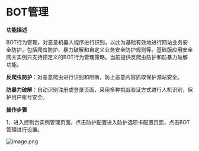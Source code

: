 # BOT管理

**功能描述**

​    BOT行为管理，对恶意机器人程序进行识别，以此为基础有效地进行网站业务安全防护，包括爬虫防护、暴力破解和自定义业务安全防护规则等。基础版应用安全网关实例只支持预定义的BOT行为管理策略。当前提供反爬虫防护和防暴力破解功能。

​    **反爬虫防护**：对恶意爬虫进行识别和阻断，防止恶意内容抓取保护源站安全。

​    **防暴力破解**：自动识别注册或登录页面，采用多种挑战验证方式进行人机识别，保护用户账号安全。

**操作步骤**

​    1、进入控制台实例管理页面，点击防护配置进入防护选项卡配置页面，点击BOT管理进行设置。

![image.png](https://img1.jcloudcs.com/cms/020190b7-b18e-45f5-aa51-869ce85bca1c20180817110901.png)
